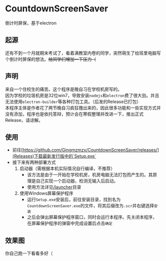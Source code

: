 # CountdownScreenSaver
倒计时屏保，基于electron

## 起源
还有不到一个月就期末考试了，看着满教室内卷的同学，突然萌生了给班里电脑写个倒计时屏保的想法。~~给同学们增加一下压力（~~

## 声明
来自一个住校生的痛苦。这个程序是晚自习在学校机房写的。  
因为学校的垃圾机房是32位win7，导致安装`nodejs`和`electron`费了很大劲。并且无法使用`electron-builder`等各种打包工具。（后发的Release已打包）  
本程序主体是作者花了两节晚自习疯狂撸出来的，因此很多功能和一些实现方式并没有添加，程序也是依托答辩，预计会在寒假整理并改进一下，推出正式Release，请谅解。

## 使用
- 前往[https://github.com/Gingmzmzx/CountdownScreenSaver/releases/](Releases)下载最新发行版中的`Setup.exe`
- 接下来有两种部署方式
  1. 启动器（需根据本机实际情况自行编译，不推荐）
     - 该方法是由于一开始在学校机房，机房电脑无法打包而产生的。其原理是自己实现一个启动器，检测无输入后启动。
     - 使用方法详见[/launcher](launcher)目录
  2. 使用Windows屏幕保护程序
     - 运行`Setup.exe`安装后，前往安装目录，找到名为`CountdownScreenSaver.exe`的文件，将其后缀改为`.scr`并右键选择`安装`
     - 之后会弹出屏幕保护程序窗口，同时会运行本程序。先关闭本程序，在屏幕保护程序的弹窗中完成设置后点击`确定`

## 效果图
你自己跑一下看看多好（

